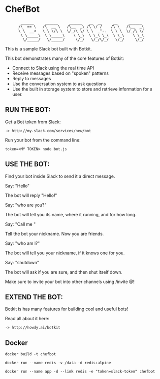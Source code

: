 # ChefBot


           ______     ______     ______   __  __     __     ______
          /\  == \   /\  __ \   /\__  _\ /\ \/ /    /\ \   /\__  _\
          \ \  __<   \ \ \/\ \  \/_/\ \/ \ \  _"-.  \ \ \  \/_/\ \/
           \ \_____\  \ \_____\    \ \_\  \ \_\ \_\  \ \_\    \ \_\
            \/_____/   \/_____/     \/_/   \/_/\/_/   \/_/     \/_/


This is a sample Slack bot built with Botkit.

This bot demonstrates many of the core features of Botkit:

* Connect to Slack using the real time API
* Receive messages based on "spoken" patterns
* Reply to messages
* Use the conversation system to ask questions
* Use the built in storage system to store and retrieve information
  for a user.

## RUN THE BOT:

  Get a Bot token from Slack:

    -> http://my.slack.com/services/new/bot

  Run your bot from the command line:

    token=<MY TOKEN> node bot.js

## USE THE BOT:

  Find your bot inside Slack to send it a direct message.

  Say: "Hello"

  The bot will reply "Hello!"

  Say: "who are you?"

  The bot will tell you its name, where it running, and for how long.

  Say: "Call me <nickname>"

  Tell the bot your nickname. Now you are friends.

  Say: "who am I?"

  The bot will tell you your nickname, if it knows one for you.

  Say: "shutdown"

  The bot will ask if you are sure, and then shut itself down.

  Make sure to invite your bot into other channels using /invite @<my bot>!

## EXTEND THE BOT:

  Botkit is has many features for building cool and useful bots!

  Read all about it here:

    -> http://howdy.ai/botkit

## Docker

`docker build -t chefbot`

`docker run --name redis -v /data -d redis:alpine`

`docker run --name app -d --link redis -e "token=slack-token" chefbot`

